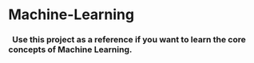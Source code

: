 # Machine-Learning

### &nbsp; Use this project as a reference if you want to learn the core concepts of Machine Learning.

